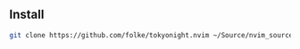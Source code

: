 ## Install

```sh
git clone https://github.com/folke/tokyonight.nvim ~/Source/nvim_sources/tokyonight.nvim
```